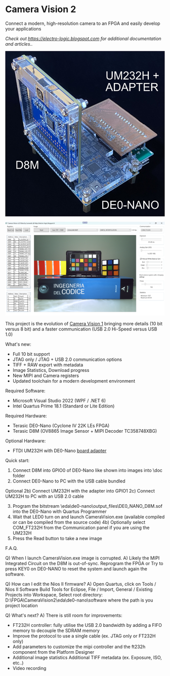 # Camera Vision 2

Connect a modern, high-resolution camera to an FPGA and easily develop your applications

_Check out https://electro-logic.blogspot.com for additional documentation and articles.._

![alt text](docs/de0-nano_d8m_um232h.jpg)

![alt text](docs/camera_vision2_gui.png)

This project is the evolution of [Camera Vision 1](https://github.com/electro-logic/CameraVision) bringing more details (10 bit versus 8 bit) and a faster communication (USB 2.0 Hi-Speed versus USB 1.0) 

What's new:

- Full 10 bit support
- JTAG only / JTAG + USB 2.0 communication options
- TIFF + RAW export with metadata
- Image Statistics, Download progress
- New MIPI and Camera registers
- Updated toolchain for a modern development environment

Required Software:

- Microsoft Visual Studio 2022 (WPF / .NET 6)
- Intel Quartus Prime 18.1 (Standard or Lite Edition)

Required Hardware:

- Terasic DE0-Nano (Cyclone IV 22K LEs FPGA)
- Terasic D8M (OV8865 Image Sensor + MIPI Decoder TC358748XBG)

Optional Hardware:
- FTDI UM232H with DE0-Nano [board adapter](https://electro-logic.blogspot.com/2014/03/fpga-comunicazione-ad-alta-velocita_99.html)

Quick start:

1) Connect D8M into GPIO0 of DE0-Nano like shown into images into \doc folder 
2) Connect DE0-Nano to PC with the USB cable bundled

Optional
2b) Connect UM232H with the adapter into GPIO1
2c) Connect UM232H to PC with an USB 2.0 cable

3) Program the bitstream \eda\de0-nano\output_files\DE0_NANO_D8M.sof into the DE0-Nano with Quartus Programmer 
4) Wait that LED0 turn on and launch CameraVision.exe (available compiled or can be compiled from the source code)
4b) Optionally select COM_FT232H from the Communication panel if you are using the UM232H
6) Press the Read button to take a new image

F.A.Q.

Q) When I launch CameraVision.exe image is corrupted.
A) Likely the MIPI Integrated Circuit on the D8M is out-of-sync. Reprogram the FPGA or Try to press KEY0 on DE0-NANO to reset the system and launch again the software.

Q) How can I edit the Nios II firmware?
A) Open Quartus, click on Tools / Nios II Software Build Tools for Eclipse, File / Import, General / Existing Projects into Workspace, Select root directory: D:\FPGA\CameraVision2\eda\de0-nano\software where the path is you project location

Q) What's next?
A) There is still room for improvements:
- FT232H controller: fully utilise the USB 2.0 bandwidth by adding a FIFO memory to decouple the SDRAM memory
- Improve the protocol to use a single cable (ex. JTAG only or FT232H only)
- Add parameters to customize the mipi controller and the ft232h component from the Platform Designer
- Additional image statistics
  Additional TIFF metadata (ex. Exposure, ISO, etc..)
- Video recording
